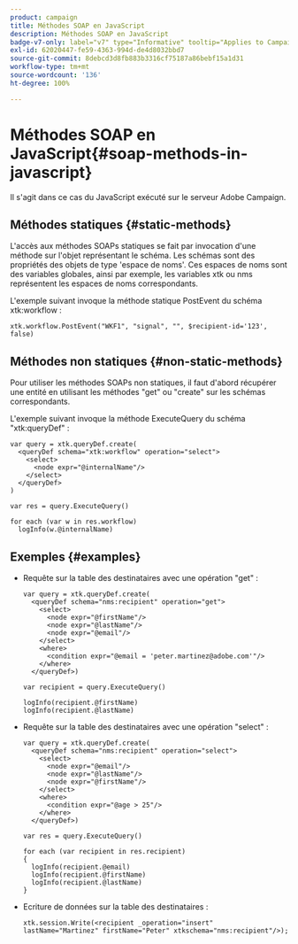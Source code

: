 ```yaml
---
product: campaign
title: Méthodes SOAP en JavaScript
description: Méthodes SOAP en JavaScript
badge-v7-only: label="v7" type="Informative" tooltip="Applies to Campaign Classic v7 only"
exl-id: 62020447-fe59-4363-994d-de4d8032bbd7
source-git-commit: 8debcd3d8fb883b3316cf75187a86bebf15a1d31
workflow-type: tm+mt
source-wordcount: '136'
ht-degree: 100%

---
```


# Méthodes SOAP en JavaScript{#soap-methods-in-javascript}

Il s&#39;agit dans ce cas du JavaScript exécuté sur le serveur Adobe Campaign.

## Méthodes statiques {#static-methods}

L&#39;accès aux méthodes SOAPs statiques se fait par invocation d&#39;une méthode sur l&#39;objet représentant le schéma. Les schémas sont des propriétés des objets de type &#39;espace de noms&#39;. Ces espaces de noms sont des variables globales, ainsi par exemple, les variables xtk ou nms représentent les espaces de noms correspondants.

L&#39;exemple suivant invoque la méthode statique PostEvent du schéma xtk:workflow :

```
xtk.workflow.PostEvent("WKF1", "signal", "", $recipient-id='123', false) 
```

## Méthodes non statiques {#non-static-methods}

Pour utiliser les méthodes SOAPs non statiques, il faut d&#39;abord récupérer une entité en utilisant les méthodes &quot;get&quot; ou &quot;create&quot; sur les schémas correspondants.

L&#39;exemple suivant invoque la méthode ExecuteQuery du schéma &quot;xtk:queryDef&quot; :

```
var query = xtk.queryDef.create(
  <queryDef schema="xtk:workflow" operation="select">
    <select>
      <node expr="@internalName"/>
    </select>
  </queryDef>
)

var res = query.ExecuteQuery()

for each (var w in res.workflow) 
  logInfo(w.@internalName)
```

## Exemples     {#examples}

* Requête sur la table des destinataires avec une opération &quot;get&quot; :

  ```
  var query = xtk.queryDef.create(  
    <queryDef schema="nms:recipient" operation="get">    
      <select>      
        <node expr="@firstName"/>      
        <node expr="@lastName"/>      
        <node expr="@email"/>    
      </select>    
      <where>      
        <condition expr="@email = 'peter.martinez@adobe.com'"/>    
      </where>  
    </queryDef>)
  
  var recipient = query.ExecuteQuery()
  
  logInfo(recipient.@firstName)
  logInfo(recipient.@lastName)
  ```

* Requête sur la table des destinataires avec une opération &quot;select&quot; :

  ```
  var query = xtk.queryDef.create(  
    <queryDef schema="nms:recipient" operation="select">    
      <select>      
        <node expr="@email"/>      
        <node expr="@lastName"/>      
        <node expr="@firstName"/>    
      </select>    
      <where>      
        <condition expr="@age > 25"/>    
      </where>    
    </queryDef>)
  
  var res = query.ExecuteQuery()
  
  for each (var recipient in res.recipient) 
  {  
    logInfo(recipient.@email)  
    logInfo(recipient.@firstName)  
    logInfo(recipient.@lastName)
  }
  ```

* Ecriture de données sur la table des destinataires :

  ```
  xtk.session.Write(<recipient _operation="insert" lastName="Martinez" firstName="Peter" xtkschema="nms:recipient"/>);
  ```
